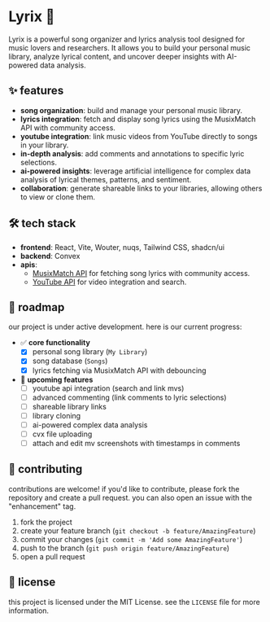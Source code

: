 # Lyrix 🎵

Lyrix is a powerful song organizer and lyrics analysis tool designed for music lovers and researchers. It allows you to build your personal music library, analyze lyrical content, and uncover deeper insights with AI-powered data analysis.

## ✨ features

* **song organization**: build and manage your personal music library.
* **lyrics integration**: fetch and display song lyrics using the MusixMatch API with community access.
* **youtube integration**: link music videos from YouTube directly to songs in your library.
* **in-depth analysis**: add comments and annotations to specific lyric selections.
* **ai-powered insights**: leverage artificial intelligence for complex data analysis of lyrical themes, patterns, and sentiment.
* **collaboration**: generate shareable links to your libraries, allowing others to view or clone them.

## 🛠️ tech stack

* **frontend**: React, Vite, Wouter, nuqs, Tailwind CSS, shadcn/ui
* **backend**: Convex
* **apis**:
    * [MusixMatch API](https://developer.musixmatch.com/) for fetching song lyrics with community access.
    * [YouTube API](https://developers.google.com/youtube/v3) for video integration and search.

## 🚀 roadmap

our project is under active development. here is our current progress:

* ✅ **core functionality**
    * [x] personal song library (`My Library`)
    * [x] song database (`Songs`)
    * [x] lyrics fetching via MusixMatch API with debouncing
* 📝 **upcoming features**
    * [ ] youtube api integration (search and link mvs)
    * [ ] advanced commenting (link comments to lyric selections)
    * [ ] shareable library links
    * [ ] library cloning
    * [ ] ai-powered complex data analysis
    * [ ] cvx file uploading
    * [ ] attach and edit mv screenshots with timestamps in comments

## 🤝 contributing

contributions are welcome! if you'd like to contribute, please fork the repository and create a pull request. you can also open an issue with the "enhancement" tag.

1.  fork the project
2.  create your feature branch (`git checkout -b feature/AmazingFeature`)
3.  commit your changes (`git commit -m 'Add some AmazingFeature'`)
4.  push to the branch (`git push origin feature/AmazingFeature`)
5.  open a pull request

## 📄 license

this project is licensed under the MIT License. see the `LICENSE` file for more information.
